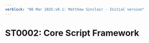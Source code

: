```yaml
---
verblock: "06 Mar 2025:v0.1: Matthew Sinclair - Initial version"
---
```

# ST0002: Core Script Framework
